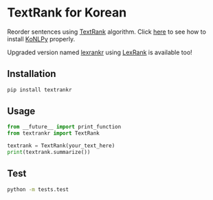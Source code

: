 TextRank for Korean
==========

Reorder sentences using [TextRank][1] algorithm.
Click [here][2] to see how to install [KoNLPy][3] properly.

Upgraded version named [lexrankr][4] using [LexRank][5] is available too!

Installation
-----

```sh
pip install textrankr
```

Usage
-----

```python
from __future__ import print_function
from textrankr import TextRank

textrank = TextRank(your_text_here)
print(textrank.summarize())
```


Test
-----

```bash
python -m tests.test
```

[1]: http://digital.library.unt.edu/ark:/67531/metadc30962/
[2]: http://konlpy.org/en/latest/install/
[3]: http://konlpy.org/
[4]: https://github.com/theeluwin/lexrankr
[5]: http://dl.acm.org/citation.cfm?id=1622501
